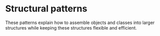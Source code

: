 # Structural patterns

These patterns explain how to assemble objects and classes into larger structures while keeping these structures flexible and efficient.
